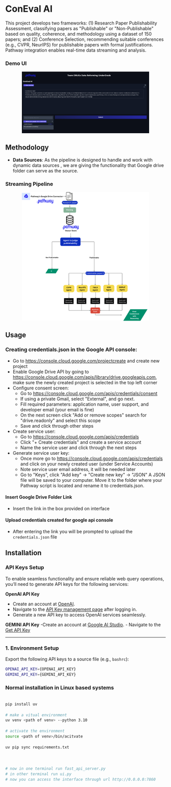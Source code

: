 <h1>
  ConEval AI
</h1>


This project develops two frameworks: (1) Research Paper Publishability Assessment, classifying papers as "Publishable" or "Non-Publishable" based on quality, coherence, and methodology using a dataset of 150 papers; and (2) Conference Selection, recommending suitable conferences (e.g., CVPR, NeurIPS) for publishable papers with formal justifications. Pathway integration enables real-time data streaming and analysis.

### Demo UI 
  <div align="center">
  <img src="./assets/demo.png" alt="pipeline" width="400"/>
</div>


## Methodology
- **Data Sources**: As the pipeline is designed to handle and work with dynamic data sources , we are giving the functionality that Google drive folder can serve as the source. 

### Streaming Pipeline 
  <div align="center">
  <img src="./assets/pipeline.png" alt="pipeline" width="400"/>
</div>


## Usage

### Creating credentials.json in the Google API console:
- Go to https://console.cloud.google.com/projectcreate and create new project
- Enable Google Drive API by going to https://console.cloud.google.com/apis/library/drive.googleapis.com, make sure the newly created project is selected in the top left corner
- Configure consent screen:
  - Go to https://console.cloud.google.com/apis/credentials/consent
  - If using a private Gmail, select "External", and go next.
  - Fill required parameters: application name, user support, and developer email (your email is fine)
  - On the next screen click "Add or remove scopes" search for "drive.readonly" and select this scope
  - Save and click through other steps
- Create service user:
  - Go to https://console.cloud.google.com/apis/credentials
  - Click "+ Create credentials" and create a service account
  - Name the service user and click through the next steps
- Generate service user key:
  - Once more go to https://console.cloud.google.com/apis/credentials and click on your newly created user (under Service Accounts)
  - Note service user email address, it will be needed later
  - Go to "Keys", click "Add key" -> "Create new key" -> "JSON"
A JSON file will be saved to your computer. Move it to the folder where your Pathway script is located and rename it to credentials.json.

#### Insert Google Drive Folder Link
- Insert the link in the box provided on interface

#### Upload credentials created for google api console
- After entering the link you will be prompted to upload the `credentials.json` file





## Installation





### API Keys Setup

To enable seamless functionality and ensure reliable web query operations, you’ll need to generate API keys for the following services:



   **OpenAI API Key**
   - Create an account at [OpenAI](https://openai.com/).
   - Navigate to the [API Key management page](https://openai.com/product) after logging in.
   - Generate a new API key to access OpenAI services seamlessly.
 
  **GEMINI API Key**
    -Create an account at [Google AI Studio](https://aistudio.google.com/prompts/new_chat).
    - Navigate to the [Get API Key](https://aistudio.google.com/apikey)
     


---

### 1. Environment Setup

Export the following API keys to a source file (e.g., `bashrc`):

```bash
OPENAI_API_KEY={OPENAI_API_KEY}
GEMINI_API_KEY={GEMINI_API_KEY}

```


### Normal installation in Linux based systems
  ```bash
 
  pip install uv

  # make a vitual environment
  uv venv <path of venv> --python 3.10

  # activate the environment
  source <path of venv>/bin/acitvate

  uv pip sync requirements.txt
 
  

  # now in one terminal run fast_api_server.py
  # in other terminal run ui.py
  # now you can access the interface through url http://0.0.0.0:7860
  ```
